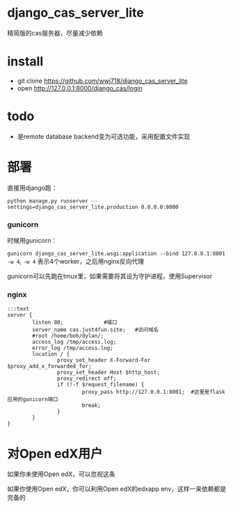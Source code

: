 # django_cas_server_lite
精简版的cas服务器，尽量减少依赖

# install
* git clone https://github.com/wwj718/django_cas_server_lite
*  open http://127.0.0.1:8000/django_cas/login

# todo
*  是remote database backend变为可选功能，采用配置文件实现


# 部署
直接用django跑：

`python manage.py runserver --settings=django_cas_server_lite.production 0.0.0.0:8000`


### gunicorn
时候用gunicorn：

`gunicorn django_cas_server_lite.wsgi:application --bind 127.0.0.1:8001 -w 4`, `-w 4` 表示4个worker，之后用nginx反向代理

gunicorn可以先跑在tmux里，如果需要将其设为守护进程，使用Supervisor

### nginx
```
:::text
server {
        listen 80;             #端口
        server_name cas.just4fun.site;   #访问域名
        #root /home/bob/dylan/;
        access_log /tmp/access.log;
        error_log /tmp/access.log;
        location / {
                proxy_set_header X-Forward-For $proxy_add_x_forwarded_for;
                proxy_set_header Host $http_host;
                proxy_redirect off;
                if (!-f $request_filename) {
                        proxy_pass http://127.0.0.1:8001;  #这里是flask应用的gunicorn端口
                        break;
                }
        }
}
```

# 对Open edX用户
如果你未使用Open edX，可以忽视这条

如果你使用Open edX，你可以利用Open edX的edxapp env，这样一来依赖都是完备的

